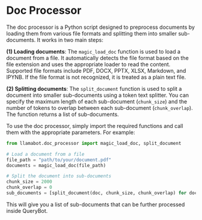 # Doc Processor

The doc processor is a Python script designed to preprocess documents
by loading them from various file formats
and splitting them into smaller sub-documents.
It works in two main steps:

**(1) Loading documents**:
The `magic_load_doc` function is used to load a document from a file.
It automatically detects the file format based on the file extension
and uses the appropriate loader to read the content.
Supported file formats include PDF, DOCX, PPTX, XLSX, Markdown, and IPYNB.
If the file format is not recognized, it is treated as a plain text file.

**(2) Splitting documents**:
The `split_document` function is used to split a document
into smaller sub-documents using a token text splitter.
You can specify the maximum length of each sub-document (`chunk_size`)
and the number of tokens to overlap between each sub-document (`chunk_overlap`).
The function returns a list of sub-documents.

To use the doc processor,
simply import the required functions and call them with the appropriate parameters.
For example:

```python
from llamabot.doc_processor import magic_load_doc, split_document

# Load a document from a file
file_path = "path/to/your/document.pdf"
documents = magic_load_doc(file_path)

# Split the document into sub-documents
chunk_size = 2000
chunk_overlap = 0
sub_documents = [split_document(doc, chunk_size, chunk_overlap) for doc in documents]
```

This will give you a list of sub-documents that can be further processed inside QueryBot.
